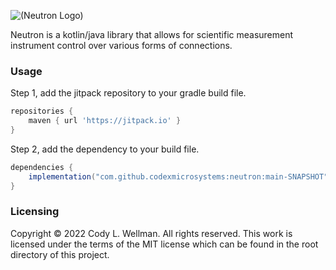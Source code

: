 ![(Neutron Logo)](https://raw.githubusercontent.com/codexmicrosystems/brand-guidelines/main/logo/neutron-logo.png)

Neutron is a kotlin/java library that allows for scientific measurement instrument control over various forms of connections.

### Usage
Step 1, add the jitpack repository to your gradle build file.
```gradle
repositories {
	maven { url 'https://jitpack.io' }
}
```

Step 2, add the dependency to your build file.
```gradle
dependencies {
	implementation("com.github.codexmicrosystems:neutron:main-SNAPSHOT")
}
```

### Licensing
Copyright © 2022 Cody L. Wellman. All rights reserved. This work is licensed under the terms of the MIT license which can be found in the root directory of this project.